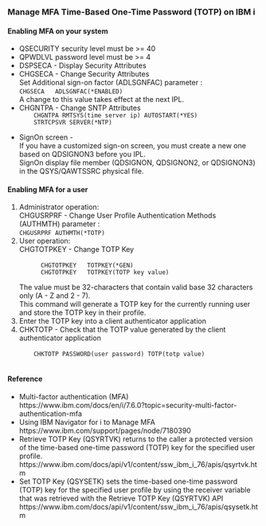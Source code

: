 <h3>Manage MFA Time-Based One-Time Password (TOTP) on IBM i</h3>

<h4>Enabling MFA on your system</h4>
<ul>
  <li>QSECURITY security level must be >= 40</li>
  <li>QPWDLVL password level must be >= 4</li>
  <li>DSPSECA - Display Security Attributes</li>
  <li>CHGSECA - Change  Security Attributes <br />Set Additional sign-on factor (ADLSGNFAC) parameter : <br /><code>CHGSECA   ADLSGNFAC(*ENABLED)</code><br />A change to this value takes effect at the next IPL.</li>
  <li>CHGNTPA - Change SNTP Attributes<code>
    CHGNTPA RMTSYS(time server ip) AUTOSTART(*YES)
    STRTCPSVR SERVER(*NTP)
  </code></li>
  <li>SignOn screen - <br />If you have a customized sign-on screen, you must create a new one based on QDSIGNON3 before you IPL.<br />SignOn display file member (QDSIGNON, QDSIGNON2, or QDSIGNON3) in the QSYS/QAWTSSRC physical file.</li>
</ul>
<h4>Enabling MFA for a user</h4>
<ol>
  <li>Administrator operation:<br />CHGUSRPRF  - Change User Profile Authentication Methods (AUTHMTH) parameter : <br /><code>CHGUSRPRF AUTHMTH(*TOTP)</code></li>
  <li>User operation:<br />CHGTOTPKEY - Change TOTP Key<br /><code>
      CHGTOTPKEY   TOTPKEY(*GEN)
      CHGTOTPKEY   TOTPKEY(TOTP key value)
    </code><br />The value must be 32-characters that contain valid base 32 characters only (A - Z and 2 - 7).<br />This command will generate a TOTP key for the currently running user and store the TOTP key in their profile.
  <li>Enter the TOTP key into a client authenticator application</li>
  <li>CHKTOTP - Check that the TOTP value generated by the client authenticator application<br /><code>
    CHKTOTP PASSWORD(user password) TOTP(totp value)
  </code></li>  
</ol>

<h4>Reference</h4>
<ul>
  <li>Multi-factor authentication (MFA)<br />https://www.ibm.com/docs/en/i/7.6.0?topic=security-multi-factor-authentication-mfa</li>
  <li>Using IBM Navigator for i to Manage MFA<br />https://www.ibm.com/support/pages/node/7180390</li>
  <li>Retrieve TOTP Key (QSYRTVK) returns to the caller a protected version of the time-based one-time password (TOTP) key for the specified user profile.<br />https://www.ibm.com/docs/api/v1/content/ssw_ibm_i_76/apis/qsyrtvk.htm</li>
  <li>Set TOTP Key (QSYSETK) sets the time-based one-time password (TOTP) key for the specified user profile by using the receiver variable that was retrieved with the Retrieve TOTP Key (QSYRTVK) API<br />https://www.ibm.com/docs/api/v1/content/ssw_ibm_i_76/apis/qsysetk.htm</li>
</ul>
